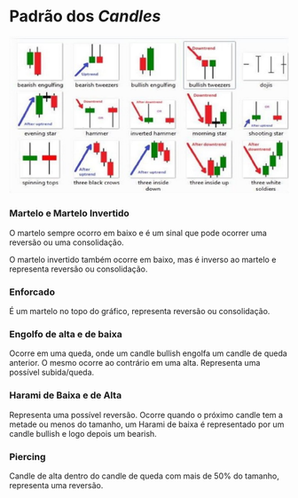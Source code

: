 # Padrão dos *Candles*

![Padrão dos candles](https://raw.githubusercontent.com/danilomartinelli/notebook/master/static/maxresdefault.jpg)
### Martelo e Martelo Invertido
O martelo sempre ocorro em baixo e é um sinal que pode ocorrer uma reversão ou uma consolidação.

O martelo invertido também ocorre em baixo, mas é inverso ao martelo e representa reversão ou consolidação.

### Enforcado
É um martelo no topo do gráfico, representa reversão ou consolidação.

### Engolfo de alta e de baixa
Ocorre em uma queda, onde um candle bullish engolfa um candle de queda anterior. O mesmo ocorre ao contrário em uma alta. Representa uma possível subida/queda.

### Harami de Baixa e de Alta
Representa uma possível reversão. Ocorre quando o próximo candle tem a metade ou menos do tamanho, um Harami de baixa é representado por um candle bullish e logo depois um bearish.

### Piercing
Candle de alta dentro do candle de queda com mais de 50% do tamanho, representa uma reversão.
<!--stackedit_data:
eyJoaXN0b3J5IjpbOTMzNzU0MzY3LDQ1NzUwNDM1MCw5NTgxMj
czOTYsMTI2NDA1MDQ0NCw5MTM5NzEzODksMTMyNzAwNzQ4Myw2
ODIzODU3NTddfQ==
-->